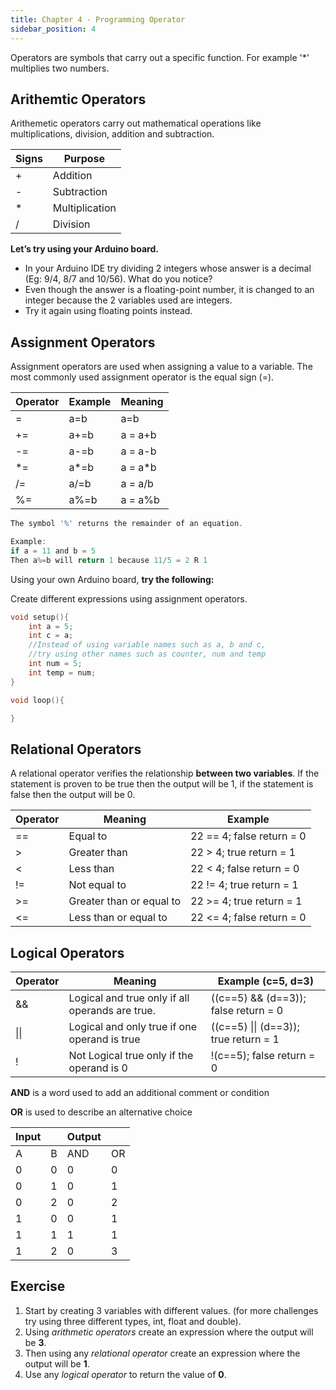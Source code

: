 ```yaml
---
title: Chapter 4 - Programming Operator
sidebar_position: 4
---
```


Operators are symbols that carry out a specific function. For example '*' multiplies two numbers.

## Arithemtic Operators
Arithemetic operators carry out mathematical operations like multiplications, division, addition and subtraction.

|Signs|Purpose|
|---|---|
|+|Addition|
|-|Subtraction|
|*|Multiplication|
|/|Division|

**Let’s try using your Arduino board.**
* In your Arduino IDE try dividing 2 integers whose answer is a decimal (Eg: 9/4, 8/7 and 10/56). What do you notice?
* Even though the answer is a floating-point number, it is changed to an integer because the 2 variables used are integers. 
* Try it again using floating points instead.

## Assignment Operators

Assignment operators are used when assigning a value to a variable. The most commonly used assignment operator is the equal sign (=).

|Operator|Example|Meaning|
|---|---|---|
|=|a=b|a=b|
|+=|a+=b|a = a+b|
|-=|a-=b|a = a-b|
|*=|a*=b|a = a*b|
|/=|a/=b|a = a/b|
|%=|a%=b|a = a%b|

```c
The symbol '%' returns the remainder of an equation.

Example:
if a = 11 and b = 5
Then a%=b will return 1 because 11/5 = 2 R 1
```

Using your own Arduino board, **try the following:**

Create different expressions using assignment operators.

```c
void setup(){
    int a = 5;
    int c = a;
    //Instead of using variable names such as a, b and c,
    //try using other names such as counter, num and temp
    int num = 5;
    int temp = num;
}

void loop(){

}
```

## Relational Operators

A relational operator verifies the relationship **between two variables**. If the statement is proven to be true then the output will be 1, if the statement is false then the output will be 0.

|Operator|Meaning|Example|
|---|---|---|
|==|Equal to|22 == 4; false return = 0|
|>|Greater than|22 > 4; true return = 1|
|<|Less than|22 < 4; false return = 0|
|!=|Not equal to|22 != 4; true return = 1|
|>=|Greater than or equal to|22 >= 4; true return = 1|
|<=|Less than or equal to|22 <= 4; false return = 0|

## Logical Operators
|Operator|Meaning|Example (c=5, d=3)|
|---|---|---|
|&&|Logical and true only if all operands are true.|((c==5) && (d==3)); false return = 0|
| \|\| |Logical and only true if one operand is true|((c==5) \|\| (d==3)); true return = 1|
|!|Not Logical true only if the operand is 0|!(c==5); false return = 0|

**AND** is a word used to add an additional comment or condition

**OR** is used to describe an alternative choice

|Input| |Output| |
|---|---|---|---|
|A|B|AND|OR|
|0|0|0|0|
|0|1|0|1|
|0|2|0|2|
|1|0|0|1|
|1|1|1|1|
|1|2|0|3|

## Exercise
1. Start by creating 3 variables with different values. (for more challenges try using three different types, int, float and double).
2. Using *arithmetic operators* create an expression where the output will be **3**. 
3. Then using any *relational operator* create an expression where the output will be **1**. 
4. Use any *logical operator* to return the value of **0**.